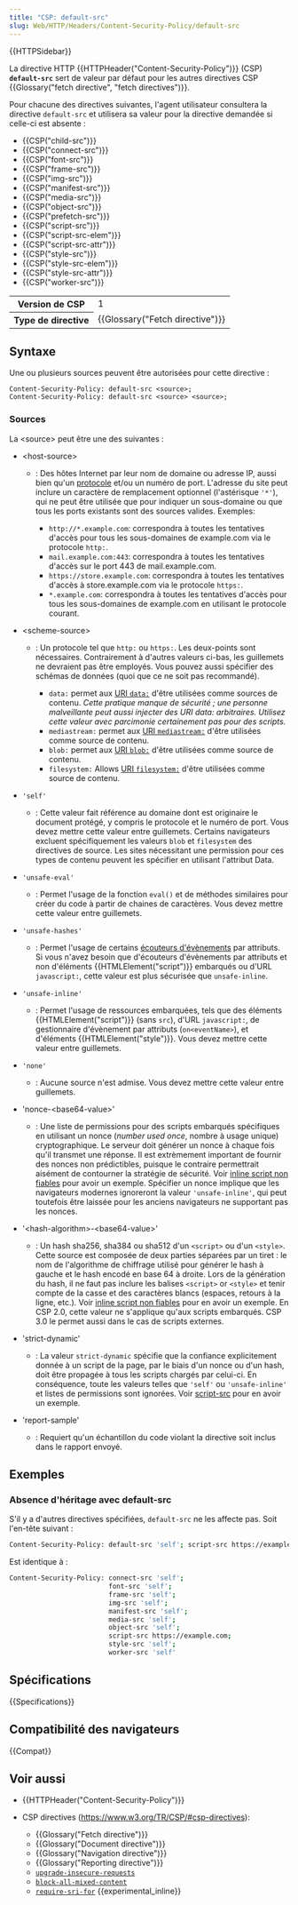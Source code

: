 ```yaml
---
title: "CSP: default-src"
slug: Web/HTTP/Headers/Content-Security-Policy/default-src
---
```


{{HTTPSidebar}}

La directive HTTP {{HTTPHeader("Content-Security-Policy")}} (CSP) **`default-src`** sert de valeur par défaut pour les autres directives CSP {{Glossary("fetch directive", "fetch directives")}}.

Pour chacune des directives suivantes, l'agent utilisateur consultera la directive `default-src` et utilisera sa valeur pour la directive demandée si celle-ci est absente :

- {{CSP("child-src")}}
- {{CSP("connect-src")}}
- {{CSP("font-src")}}
- {{CSP("frame-src")}}
- {{CSP("img-src")}}
- {{CSP("manifest-src")}}
- {{CSP("media-src")}}
- {{CSP("object-src")}}
- {{CSP("prefetch-src")}}
- {{CSP("script-src")}}
- {{CSP("script-src-elem")}}
- {{CSP("script-src-attr")}}
- {{CSP("style-src")}}
- {{CSP("style-src-elem")}}
- {{CSP("style-src-attr")}}
- {{CSP("worker-src")}}

<table class="properties">
  <tbody>
    <tr>
      <th scope="row">Version de CSP</th>
      <td>1</td>
    </tr>
    <tr>
      <th scope="row">Type de directive</th>
      <td>{{Glossary("Fetch directive")}}</td>
    </tr>
  </tbody>
</table>

## Syntaxe

Une ou plusieurs sources peuvent être autorisées pour cette directive :

```
Content-Security-Policy: default-src <source>;
Content-Security-Policy: default-src <source> <source>;
```

### Sources

La \<source> peut être une des suivantes :

- \<host-source>

  - : Des hôtes Internet par leur nom de domaine ou adresse IP, aussi bien qu'un [protocole](/fr/docs/URIs_and_URLs) et/ou un numéro de port. L'adresse du site peut inclure un caractère de remplacement optionnel (l'astérisque `'*'`), qui ne peut être utilisée que pour indiquer un sous-domaine ou que tous les ports existants sont des sources valides.
    Exemples:

    - `http://*.example.com`: correspondra à toutes les tentatives d'accès pour tous les sous-domaines de example.com via le protocole `http:`.
    - `mail.example.com:443`: correspondra à toutes les tentatives d'accès sur le port 443 de mail.example.com.
    - `https://store.example.com`: correspondra à toutes les tentatives d'accès à store.example.com via le protocole `https:`.
    - `*.example.com`: correspondra à toutes les tentatives d'accès pour tous les sous-domaines de example.com en utilisant le protocole courant.

- \<scheme-source>

  - : Un protocole tel que `http:` ou `https:`. Les deux-points sont nécessaires. Contrairement à d'autres valeurs ci-bas, les guillemets ne devraient pas être employés. Vous pouvez aussi spécifier des schémas de données (quoi que ce ne soit pas recommandé).

    - `data:` permet aux [URI `data:`](/fr/docs/Web/HTTP/Basics_of_HTTP/Data_URIs) d'être utilisées comme sources de contenu. _Cette pratique manque de sécurité ; une personne malveillante peut aussi injecter des URI data: arbitraires. Utilisez cette valeur avec parcimonie certainement pas pour des scripts._
    - `mediastream:` permet aux [URI `mediastream:`](/fr/docs/Web/API/MediaStream_API) d'être utilisées comme source de contenu.
    - `blob:` permet aux [URI `blob:`](/fr/docs/Web/API/Blob) d'être utilisées comme source de contenu.
    - `filesystem:` Allows [URI `filesystem:`](/fr/docs/Web/API/FileSystem) d'être utilisées comme source de contenu.

- `'self'`
  - : Cette valeur fait référence au domaine dont est originaire le document protégé, y compris le protocole et le numéro de port. Vous devez mettre cette valeur entre guillemets. Certains navigateurs excluent spécifiquement les valeurs `blob` et `filesystem` des directives de source. Les sites nécessitant une permission pour ces types de contenu peuvent les spécifier en utilisant l'attribut Data.
- `'unsafe-eval'`
  - : Permet l'usage de la fonction `eval()` et de méthodes similaires pour créer du code à partir de chaines de caractères. Vous devez mettre cette valeur entre guillemets.
- `'unsafe-hashes'`
  - : Permet l'usage de certains [écouteurs d'évènements](/fr/docs/Web/Guide/Events/Event_handlers) par attributs. Si vous n'avez besoin que d'écouteurs d'évènements par attributs et non d'éléments {{HTMLElement("script")}} embarqués ou d'URL `javascript:`, cette valeur est plus sécurisée que `unsafe-inline`.
- `'unsafe-inline'`
  - : Permet l'usage de ressources embarquées, tels que des éléments {{HTMLElement("script")}} (sans `src`), d'URL `javascript:`, de gestionnaire d'évènement par attributs (`on<eventName>`), et d'éléments {{HTMLElement("style")}}. Vous devez mettre cette valeur entre guillemets.
- `'none'`
  - : Aucune source n'est admise. Vous devez mettre cette valeur entre guillemets.
- 'nonce-\<base64-value>'
  - : Une liste de permissions pour des scripts embarqués spécifiques en utilisant un nonce (_number used once_, nombre à usage unique) cryptographique. Le serveur doit générer un nonce à chaque fois qu'il transmet une réponse. Il est extrèmement important de fournir des nonces non prédictibles, puisque le contraire permettrait aisément de contourner la stratégie de sécurité. Voir [inline script non fiables](/fr/docs/Web/HTTP/Headers/Content-Security-Policy/script-src#Unsafe_inline_script) pour avoir un exemple. Spécifier un nonce implique que les navigateurs modernes ignoreront la valeur `'unsafe-inline'`, qui peut toutefois être laissée pour les anciens navigateurs ne supportant pas les nonces.
- '\<hash-algorithm>-\<base64-value>'
  - : Un hash sha256, sha384 ou sha512 d'un `<script>` ou d'un `<style>`. Cette source est composée de deux parties séparées par un tiret : le nom de l'algorithme de chiffrage utilisé pour générer le hash à gauche et le hash encodé en base 64 à droite. Lors de la génération du hash, il ne faut pas inclure les balises `<script>` or `<style>` et tenir compte de la casse et des caractères blancs (espaces, retours à la ligne, etc.). Voir [inline script non fiables](/fr/docs/Web/HTTP/Headers/Content-Security-Policy/script-src#Unsafe_inline_script) pour en avoir un exemple. En CSP 2.0, cette valeur ne s'applique qu'aux scripts embarqués. CSP 3.0 le permet aussi dans le cas de scripts externes.
- 'strict-dynamic'
  - : La valeur `strict-dynamic` spécifie que la confiance explicitement donnée à un script de la page, par le biais d'un nonce ou d'un hash, doit être propagée à tous les scripts chargés par celui-ci. En conséquence, toute les valeurs telles que `'self'` ou `'unsafe-inline'` et listes de permissions sont ignorées. Voir [script-src](/fr/docs/Web/HTTP/Headers/Content-Security-Policy/script-src#strict-dynamic) pour en avoir un exemple.
- 'report-sample'
  - : Requiert qu'un échantillon du code violant la directive soit inclus dans le rapport envoyé.

## Exemples

### Absence d'héritage avec default-src

S'il y a d'autres directives spécifiées, `default-src` ne les affecte pas. Soit l'en-tête suivant :

```bash
Content-Security-Policy: default-src 'self'; script-src https://example.com
```

Est identique à :

```bash
Content-Security-Policy: connect-src 'self';
                         font-src 'self';
                         frame-src 'self';
                         img-src 'self';
                         manifest-src 'self';
                         media-src 'self';
                         object-src 'self';
                         script-src https://example.com;
                         style-src 'self';
                         worker-src 'self'
```

## Spécifications

{{Specifications}}

## Compatibilité des navigateurs

{{Compat}}

## Voir aussi

- {{HTTPHeader("Content-Security-Policy")}}
- CSP directives (<https://www.w3.org/TR/CSP/#csp-directives>):

  - {{Glossary("Fetch directive")}}
  - {{Glossary("Document directive")}}
  - {{Glossary("Navigation directive")}}
  - {{Glossary("Reporting directive")}}
  - [`upgrade-insecure-requests`](/fr/docs/Web/HTTP/Headers/Content-Security-Policy/upgrade-insecure-requests)
  - [`block-all-mixed-content`](/fr/docs/Web/HTTP/Headers/Content-Security-Policy/block-all-mixed-content)
  - [`require-sri-for`](/fr/docs/Web/HTTP/Headers/Content-Security-Policy/require-sri-for) {{experimental_inline}}
